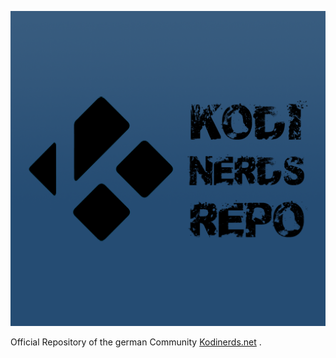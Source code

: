 ![alt text][logo]

[logo]: repository.kodinerds/icon.png

Official Repository of the german Community [Kodinerds.net](http://kodinerds.net)
.
